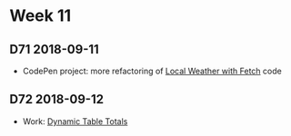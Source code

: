 # Week 11

## D71 2018-09-11

- CodePen project: more refactoring of [Local Weather with Fetch](https://codepen.io/digilou/pen/BOByON) code

## D72 2018-09-12

- Work: [Dynamic Table Totals](https://codepen.io/digilou/pen/ZMoaow)
